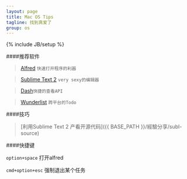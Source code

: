 ```yaml
---
layout: page
title: Mac OS Tips
tagline: 找到真爱了
group: os
---
```

{% include JB/setup %}

####推荐软件
> [Alfred](http://www.alfredapp.com/) `快速打开程序的利器`

> [Sublime Text 2](http://www.sublimetext.com/) `very sexy的编辑器`

> [Dash]()`快捷的查看API`

> [Wunderlist]() `跨平台的Todo`



####技巧

> [利用Sublime Text 2 产看开源代码]({{ BASE_PATH }}/經驗分享/subl-source)


####快捷键

`option+space` 打开alfred

`cmd+option+esc` 强制退出某个任务 